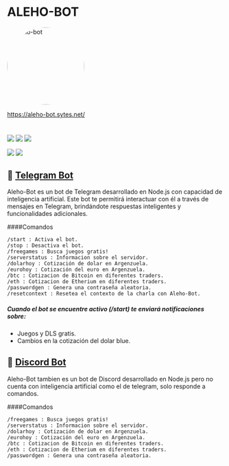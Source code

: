 # ALEHO-BOT 

<a href="https://ibb.co/px3Ld0f"><img src="https://i.ibb.co/px3Ld0f/aleho-bot.jpg" alt="aleho-bot"  width="180" height="180" style="border-radius: 50%;"/></a> 

https://aleho-bot.sytes.net/

# 
![](https://img.shields.io/website?url=https%3A%2F%2Faleho.sytes.net%3A4000&style=plastic)
![](https://img.shields.io/github/package-json/v/alehodev/aleho-bot?style=plastic)
![](https://img.shields.io/github/issues/alehodev/aleho-bot?style=plastic)

![](https://img.shields.io/github/last-commit/alehodev/aleho-bot?style=plastic) 
![](https://img.shields.io/github/commit-activity/y/alehodev/aleho-bot?style=plastic)

## 🤖 [Telegram Bot](https://t.me/Aleho_Bot "Agrega el contacto de Aleho-Bot en tu telegram")
Aleho-Bot es un bot de Telegram desarrollado en Node.js con capacidad de inteligencia artificial. Este bot te permitirá interactuar con él a través de mensajes en Telegram, brindándote respuestas inteligentes y funcionalidades adicionales.

####Comandos

    /start : Activa el bot.
    /stop : Desactiva el bot.
    /freegames : Busca juegos gratis!
    /serverstatus : Informacion sobre el servidor.
    /dolarhoy : Cotización de dolar en Argenzuela.
    /eurohoy : Cotización del euro en Argenzuela.
	/btc : Cotizacion de Bitcoin en diferentes traders.
	/eth : Cotizacion de Etherium en diferentes traders.
    /passwordgen : Genera una contraseña aleatoria.
	/resetcontext : Resetea el contexto de la charla con Aleho-Bot.

##### Cuando el bot se encuentre activo (/start) te enviará notificaciones sobre: 
- Juegos y DLS gratis.
- Cambios en la cotización del dolar blue.

## 🤖 [Discord Bot](https://discord.com/api/oauth2/authorize?client_id=745829100186501190&permissions=8&scope=bot "Agrega el contacto de Aleho-Bot en tu Discord")
Aleho-Bot tambien es un bot de Discord desarrollado en Node.js pero no cuenta con inteligencia artificial como el de telegram, solo responde a comandos.

####Comandos 

    /freegames : Busca juegos gratis!
    /serverstatus : Informacion sobre el servidor.
    /dolarhoy : Cotización de dolar en Argenzuela.
    /eurohoy : Cotización del euro en Argenzuela.
	/btc : Cotizacion de Bitcoin en diferentes traders.
	/eth : Cotizacion de Etherium en diferentes traders.
    /passwordgen : Genera una contraseña aleatoria.